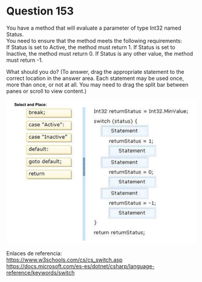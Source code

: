 # Question 153
You have a method that will evaluate a parameter of type Int32 named Status.    
You need to ensure that the method meets the following requirements:      
If Status is set to Active, the method must return 1.
If Status is set to Inactive, the method must return 0.
If Status is any other value, the method must return -1.

What should you do? (To answer, drag the appropriate statement to the correct location in the answer area.
Each statement may be used once, more than once, or not at all. You may need to drag the split bar between
panes or scroll to view content.)     

![imagen](img1.png)

Enlaces de referencia:    
https://www.w3schools.com/cs/cs_switch.asp    
https://docs.microsoft.com/es-es/dotnet/csharp/language-reference/keywords/switch     